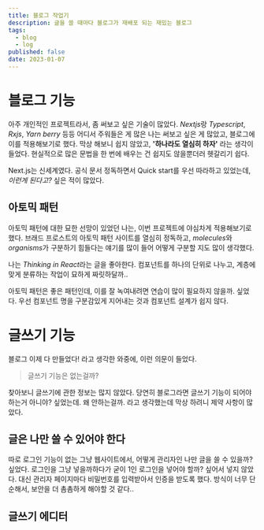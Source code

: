 ```yaml
---
title: 블로그 작업기
description: 글을 쓸 때마다 블로그가 재배포 되는 재밌는 블로그
tags:
  - blog
  - log
published: false
date: 2023-01-07
---
```


# 블로그 기능
아주 개인적인 프로젝트라서, 좀 써보고 싶은 기술이 많았다. *Nextjs*랑 *Typescript*, *Rxjs*, *Yarn berry* 등등
어디서 주워들은 게 많은 나는 써보고 싶은 게 많았고, 블로그에 이를 적용해보기로 했다. 막상 해보니 쉽지 않았고, **'하나라도 열심히 하자'** 라는 생각이 들었다. 현실적으로 많은 문법을 한 번에 배우는 건 쉽지도 않을뿐더러 헷갈리기 쉽다. 
<br />

Next.js는 신세계였다. 공식 문서 정독하면서 Quick start를 우선 따라하고 있었는데, *이런게 된다고?* 싶은 적이 많았다.
<br />


## 아토믹 패턴
아토믹 패턴에 대한 묘한 선망이 있었던 나는, 이번 프로젝트에 야심차게 적용해보기로 했다. 브래드 프로스트의 아토믹 패턴 사이트를 열심히 정독하고, *molecules*와 *organisms*가 구분하기 힘들다는 얘기를 많이 들어 어떻게 구분할 지도 많이 생각했다.
<br />

나는 *Thinking in React*라는 글을 좋아한다. 컴포넌트를 하나의 단위로 나누고, 계층에 맞게 분류하는 작업이 묘하게 짜릿하달까.. 


아토믹 패턴은 좋은 패턴인데, 이를 잘 녹여내려면 연습이 많이 필요하지 않을까. 싶었다. 우선 컴포넌트 명을 구분감있게 지어내는 것과  컴포넌트 설계가 쉽지 않다. 


# 글쓰기 기능
블로그 이제 다 만들었다! 라고 생각한 와중에, 이런 의문이 들었다. 

> 글쓰기 기능은 없는걸까?

찾아보니 글쓰기에 관한 정보는 많지 않았다. 당연히 블로그라면 글쓰기 기능이 되어야 하는거 아니야? 싶었는데. 왜 안하는걸까. 라고 생각했는데 막상 하려니 제약 사항이 많았다.
<br />

## 글은 나만 쓸 수 있어야 한다

따로 로그인 기능이 없는 그냥 웹사이트에서, 어떻게 관리자인 나만 글을 쓸 수 있을까? 싶었다. 로그인을 그냥 넣을까하다가 굳이 1인 로그인을 넣어야 할까? 싶어서 넣지 않았다. 대신 관리자 페이지마다 비밀번호를 입력받아서 인증을 받도록 했다. 방식이 너무 단순해서, 보안을 더 촘촘하게 해야할 것 같다..

## 글쓰기 에디터

